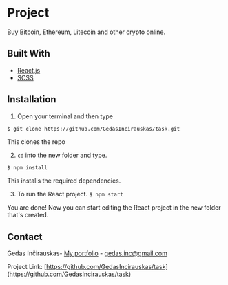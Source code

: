 # Project

Buy Bitcoin, Ethereum, Litecoin and other crypto online.

## Built With

- [React.js](https://reactjs.org/)
- [SCSS](https://sass-lang.com/)

## Installation

1. Open your terminal and then type

```bash
$ git clone https://github.com/GedasIncirauskas/task.git
```

This clones the repo

2. `cd` into the new folder and type.

`$ npm install`

This installs the required dependencies.

3. To run the React project.
   `$ npm start`

You are done! Now you can start editing the React project in the new folder that's created.

## Contact

Gedas Inčirauskas- [My portfolio](https://gjob.com) - gedas.inc@gmail.com

Project Link: [https://github.com/GedasIncirauskas/task](https://github.com/GedasIncirauskas/task)

##

